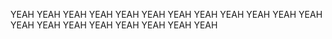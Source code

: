 YEAH YEAH YEAH YEAH YEAH YEAH YEAH YEAH YEAH YEAH YEAH YEAH YEAH YEAH YEAH YEAH YEAH YEAH YEAH YEAH
